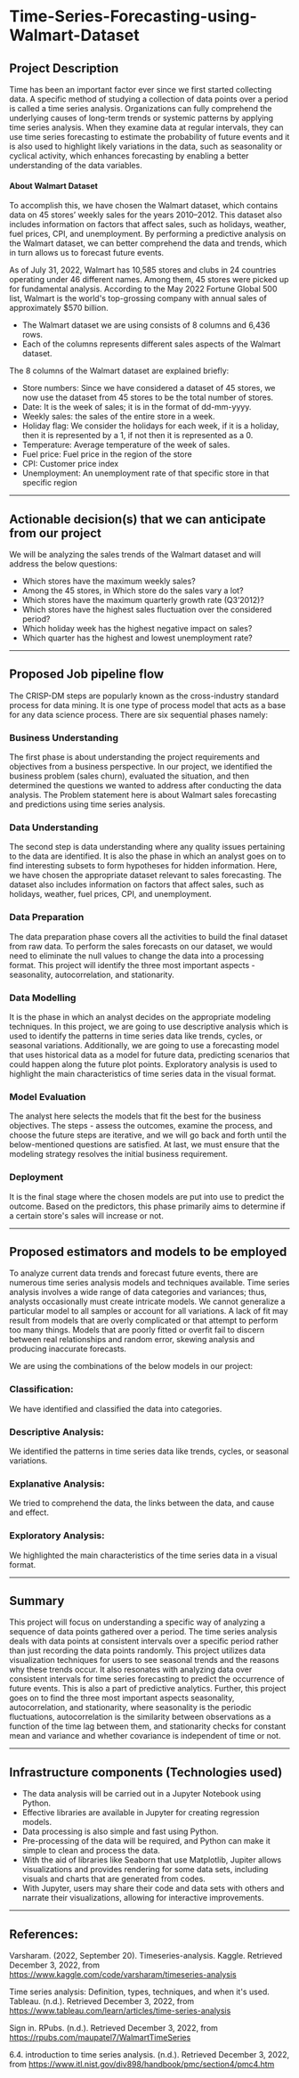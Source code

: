# Time-Series-Forecasting-using-Walmart-Dataset

## Project Description

Time has been an important factor ever since we first started collecting data. A specific method of studying a collection of data points over a period is called a time series analysis. Organizations can fully comprehend the underlying causes of long-term trends or systemic patterns by applying time series analysis. When they examine data at regular intervals, they can use time series forecasting to estimate the probability of future events and it is also used to highlight likely variations in the data, such as seasonality or cyclical activity, which enhances forecasting by enabling a better understanding of the data variables. 

####  About Walmart Dataset
To accomplish this, we have chosen the Walmart dataset, which contains data on 45 stores’ weekly sales for the years 2010–2012. This dataset also includes information on factors that affect sales, such as holidays, weather, fuel prices, CPI, and unemployment. By performing a predictive analysis on the Walmart dataset, we can better comprehend the data and trends, which in turn allows us to forecast future events.

As of July 31, 2022, Walmart has 10,585 stores and clubs in 24 countries operating under 46 different names. Among them, 45 stores were picked up for fundamental analysis. According to the May 2022 Fortune Global 500 list, Walmart is the world's top-grossing company with annual sales of approximately $570 billion.

* The Walmart dataset we are using consists of 8 columns and 6,436 rows.
* Each of the columns represents different sales aspects of the Walmart dataset.

The 8 columns of the Walmart dataset are explained briefly: 

* Store numbers: Since we have considered a dataset of 45 stores, we now use the dataset from 45 stores to be the total number of stores.
* Date: It is the week of sales; it is in the format of dd-mm-yyyy.
* Weekly sales: the sales of the entire store in a week.
* Holiday flag: We consider the holidays for each week, if it is a holiday, then it is represented by a 1, if not then it is represented as a 0.
* Temperature: Average temperature of the week of sales.
* Fuel price: Fuel price in the region of the store
* CPI: Customer price index
* Unemployment: An unemployment rate of that specific store in that specific region 

___________________________________________________________________________________________________________________________________

## Actionable decision(s) that we can anticipate from our project

We will be analyzing the sales trends of the Walmart dataset and will address the below questions:

* Which stores have the maximum weekly sales?
* Among the 45 stores, in Which store do the sales vary a lot?
* Which stores have the maximum quarterly growth rate (Q3’2012)?
* Which stores have the highest sales fluctuation over the considered period?
* Which holiday week has the highest negative impact on sales?
* Which quarter has the highest and lowest unemployment rate?
_________________________________________________________________________________________________________________________________________

## Proposed Job pipeline flow

The CRISP-DM steps are popularly known as the cross-industry standard process for data mining. It is one type of process model that acts as a base for any data science process. There are six sequential phases namely:

### Business Understanding

The first phase is about understanding the project requirements and objectives from a business perspective. In our project, we identified the business problem (sales churn), evaluated the situation, and then determined the questions we wanted to address after conducting the data analysis. The Problem statement here is about Walmart sales forecasting and predictions using time series analysis.

### Data Understanding

The second step is data understanding where any quality issues pertaining to the data are identified. It is also the phase in which an analyst goes on to find interesting subsets to form hypotheses for hidden information. Here, we have chosen the appropriate dataset relevant to sales forecasting. The dataset also includes information on factors that affect sales, such as holidays, weather, fuel prices, CPI, and unemployment. 

### Data Preparation

The data preparation phase covers all the activities to build the final dataset from raw data. To perform the sales forecasts on our dataset, we would need to eliminate the null values to change the data into a processing format. This project will identify the three most important aspects - seasonality, autocorrelation, and stationarity.

### Data Modelling

It is the phase in which an analyst decides on the appropriate modeling techniques.  In this project, we are going to use descriptive analysis which is used to identify the patterns in time series data like trends, cycles, or seasonal variations. Additionally, we are going to use a forecasting model that uses historical data as a model for future data, predicting scenarios that could happen along the future plot points. Exploratory analysis is used to highlight the main characteristics of time series data in the visual format.

### Model Evaluation

The analyst here selects the models that fit the best for the business objectives. The steps - assess the outcomes, examine the process, and choose the future steps are iterative, and we will go back and forth until the below-mentioned questions are satisfied. At last, we must ensure that the modeling strategy resolves the initial business requirement.

### Deployment

It is the final stage where the chosen models are put into use to predict the outcome. Based on the predictors, this phase primarily aims to determine if a certain store's sales will increase or not.
_______________________________________________________________________________________________________________________________________

## Proposed estimators and models to be employed

To analyze current data trends and forecast future events, there are numerous time series analysis models and techniques available. Time series analysis involves a wide range of data categories and variances; thus, analysts occasionally must create intricate models. We cannot generalize a particular model to all samples or account for all variations. A lack of fit may result from models that are overly complicated or that attempt to perform too many things. Models that are poorly fitted or overfit fail to discern between real relationships and random error, skewing analysis and producing inaccurate forecasts.

We are using the combinations of the below models in our project:

### Classification: 
We have identified and classified the data into categories.

### Descriptive Analysis:
We identified the patterns in time series data like trends, cycles, or seasonal variations.

### Explanative Analysis: 
We tried to comprehend the data, the links between the data, and cause and effect.

### Exploratory Analysis: 
We highlighted the main characteristics of the time series data in a visual format.

_______________________________________________________________________________________________________________________________________

## Summary

This project will focus on understanding a specific way of analyzing a sequence of data points gathered over a period. The time series analysis deals with data points at consistent intervals over a specific period rather than just recording the data points randomly. This project utilizes data visualization techniques for users to see seasonal trends and the reasons why these trends occur. It also resonates with analyzing data over consistent intervals for time series forecasting to predict the occurrence of future events. This is also a part of predictive analytics. Further, this project goes on to find the three most important aspects seasonality, autocorrelation, and stationarity, where seasonality is the periodic fluctuations, autocorrelation is the similarity between observations as a function of the time lag between them, and stationarity checks for constant mean and variance and whether covariance is independent of time or not. 
_______________________________________________________________________________________________________________________________

## Infrastructure components (Technologies used)

* The data analysis will be carried out in a Jupyter Notebook using Python.
* Effective libraries are available in Jupyter for creating regression models.
* Data processing is also simple and fast using Python.
* Pre-processing of the data will be required, and Python can make it simple to clean and process the data.
* With the aid of libraries like Seaborn that use Matplotlib, Jupiter allows visualizations and provides rendering for some data 
  sets, including visuals and charts that are generated from codes.
* With Jupyter, users may share their code and data sets with others and narrate their visualizations, allowing for interactive 
  improvements.

_________________________________________________________________________________________________________________________

## References:

Varsharam. (2022, September 20). Timeseries-analysis. Kaggle. Retrieved December 3, 2022, from https://www.kaggle.com/code/varsharam/timeseries-analysis

Time series analysis: Definition, types, techniques, and when it's used. Tableau. (n.d.). Retrieved December 3, 2022, from https://www.tableau.com/learn/articles/time-series-analysis

Sign in. RPubs. (n.d.). Retrieved December 3, 2022, from https://rpubs.com/maupatel7/WalmartTimeSeries

6.4. introduction to time series analysis. (n.d.). Retrieved December 3, 2022, from https://www.itl.nist.gov/div898/handbook/pmc/section4/pmc4.htm


